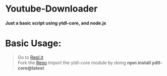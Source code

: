 # Youtube-Downloader
#### Just a basic script using ytdl-core, and node.js


# Basic Usage:
> Go to [Repl.it](https://replit.com)<br>
> Fork the [Repo](https://github.com/jun-ro/Youtube-Downloader.git)
> Import the ytdl-core module by doing **npm install ydtl-core@latest**
